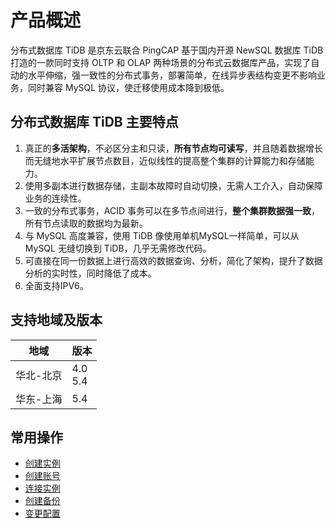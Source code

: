 # 产品概述
分布式数据库 TiDB 是京东云联合 PingCAP 基于国内开源 NewSQL 数据库 TiDB 打造的一款同时支持 OLTP 和 OLAP 两种场景的分布式云数据库产品，实现了自动的水平伸缩，强一致性的分布式事务，部署简单，在线异步表结构变更不影响业务，同时兼容 MySQL 协议，使迁移使用成本降到极低。

## 分布式数据库 TiDB 主要特点 
1. 真正的**多活架构**，不必区分主和只读，**所有节点均可读写**，并且随着数据增长而无缝地水平扩展节点数目，近似线性的提高整个集群的计算能力和存储能力。
2. 使用多副本进行数据存储，主副本故障时自动切换，无需人工介入，自动保障业务的连续性。
3. 一致的分布式事务，ACID 事务可以在多节点间进行，**整个集群数据强一致**，所有节点读取的数据均为最新。
4. 与 MySQL 高度兼容，使用 TiDB 像使用单机MySQL一样简单，可以从 MySQL 无缝切换到 TiDB，几乎无需修改代码。
5. 可直接在同一份数据上进行高效的数据查询、分析，简化了架构，提升了数据分析的实时性，同时降低了成本。
6. 全面支持IPV6。

## 支持地域及版本

|地域|版本|
|-|-|
|华北-北京|4.0<br>5.4|
|华东-上海|5.4|


## 常用操作
- [创建实例](../Operation-Guide/Instance/Create-Instance.md)
- [创建账号](../Operation-Guide/Account/Create-Account.md)
- [连接实例](../Operation-Guide/Instance/Connect-Instance.md)
- [创建备份](../Operation-Guide/Backup/Create-Backup.md)
- [变更配置](../Operation-Guide/Instance/Modify-Instance-Spec.md)
 

